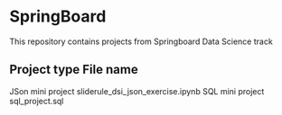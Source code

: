 # SpringBoard

This repository contains projects from Springboard Data Science track
## Project type                 File name 
JSon mini project               sliderule_dsi_json_exercise.ipynb
SQL mini project                sql_project.sql
